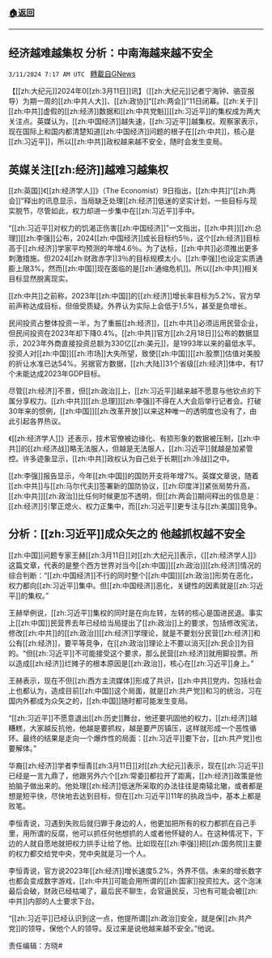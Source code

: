 ###  [:house:返回](README.md)
---


## 经济越难越集权 分析：中南海越来越不安全
`3/11/2024 7:17 AM UTC ` [轉載自GNews](https://gnews.org/articles/2383561)

【[[zh:大纪元]]2024年0[[zh:3月11日]]讯】（[[zh:大纪元]]记者宁海钟、骆亚报导）为期一周的[[zh:中共人大]]、[[zh:政协]]“[[zh:两会]]”11日闭幕。[[zh:关于]][[zh:中共]]虚假的[[zh:经济]]数据和[[zh:中共党魁]][[zh:习近平]]的集权成为两大关注点。英媒认为，[[zh:中国经济]]越失速，[[zh:习近平]]越集权。观察家表示，现在国际上和国内都清楚知道[[zh:中国经济]]问题的根子在[[zh:中共]]，核心是[[zh:习近平]]，所以[[zh:中共]]政权越来越不安全，随时会发生变局。

## 英媒关注[[zh:经济]]越难习越集权

[[zh:英国]]《[[zh:经济学人]]》（The Economist）9日指出，[[zh:中共]]“[[zh:两会]]”释出的讯息显示，当局缺乏处理[[zh:经济]]低迷的坚实计划，一些目标与现实脱节，尽管如此，权力却进一步集中在[[zh:习近平]]手中。

“[[zh:习近平]]对权力的饥渴正伤害[[zh:中国经济]]”一文指出，[[zh:中共]][[zh:总理]][[zh:李强]]公布，2024[[zh:中国经济]]成长目标约5％，这个[[zh:经济]]目标高于[[zh:经济]]学家平均预测的年增4.6％。为了达标，[[zh:中共]]必须推出更多刺激措施。但2024[[zh:财政赤字]]3％的目标规模太小。[[zh:李强]]也设定实质通膨上限3%，然而[[zh:中国]]现在面临的是[[zh:通缩危机]]。所以[[zh:中共]]相关目标显然脱离现实。

[[zh:中共]]之前称，2023年[[zh:中国]]的[[zh:经济]]增长率目标为5.2%，官方早前声称达成目标，但倍受质疑。外界认为实际上会低于1.5%，甚至是负增长。

民间投资占整体投资一半，为了重振[[zh:经济]]，[[zh:中共]]必须运用民营企业，但民间投资在2023年却下降0.4%。[[zh:中共]]官方[[zh:2月18日]]公布的数据显示，2023年外商直接投资总额为330亿[[zh:美元]]，是1993年以来的最低水平。投资人对[[zh:中国]][[zh:市场]]大失所望，致使[[zh:中国]][[zh:股票]]估值对美股的折让水准已达54%。另据官方数据，[[zh:大陆]]31个省级[[zh:经济]]体中，有17个未能达成2023年GDP目标。

尽管[[zh:经济]]不景，但[[zh:政治]]上，[[zh:习近平]]越来越不愿意与他钦点的下属分享权力。[[zh:中共]][[zh:总理]][[zh:李强]]不得在人大会后举行记者会。打破30年来的惯例，[[zh:中国]][[zh:改革开放]]以来这种唯一的透明度也没有了，由此引起各界热议。

《[[zh:经济学人]]》还表示，技术官僚被边缘化、有损形象的数据被压制，[[zh:中共]]的[[zh:经济战]]略无法服人，但越是无法服人，[[zh:习近平]]就越是加紧管控。许多迹象显示，[[zh:中共]]政权认为自己处于长期[[zh:冷战]]之中。

[[zh:李强]]报告显示，今年[[zh:中国]]的国防开支将年增7%。英媒文章说，随着[[zh:中共]]与[[zh:马尔代夫]]签署新的国防协议，[[zh:印度洋]]紧张局势升高，[[zh:中共]][[zh:政治]]比任何时候更加不透明，但[[zh:两会]]期间释出的信息是：[[zh:经济]]引擎正熄火、权力正集中，而[[zh:习近平]]更专注与[[zh:美国]]竞争。

## 分析：[[zh:习近平]]成众矢之的 他越抓权越不安全

[[zh:中国]]问题专家王赫[[zh:3月11日]]对[[zh:大纪元]]表示，《[[zh:经济学人]]》这篇文章，代表的是整个西方世界对当今[[zh:中国]][[zh:政治]][[zh:经济]]情况的综合判断：“[[zh:中国经济]]不行的同时整个[[zh:中国]][[zh:政治]]形势在恶化，权力都向[[zh:习近平]]集中。但[[zh:中国经济]]恶化，关键性的因素就是[[zh:习近平]]的集权。”

王赫举例说，[[zh:习近平]]集权的同时是在向左转，左转的核心是国进民退。事实上[[zh:中国]]民营界去年已经给当局提出了[[zh:政治]]上的要求，包括修改宪法，修改[[zh:中共]]的[[zh:政治]][[zh:经济]]学理论，就是不要划分民营[[zh:经济]]和公有[[zh:经济]]，要平等竞争，在[[zh:政治]]理论上不要以消灭[[zh:民企]]为目的。“但[[zh:习近平]]不可能接受这个要求，那么民营[[zh:经济]]就用脚投票。所以造成[[zh:经济]]烂摊子的根本原因是[[zh:政治]]，核心在[[zh:习近平]]身上。”

王赫表示，现在不但[[zh:西方主流媒体]]形成了共识，[[zh:中共]]党内，包括社会上也都认为，造成目前[[zh:中国]]这个局面，就是[[zh:共产党]]和习的统治，习在国内外都成为众矢之的，[[zh:中国]]随时都可能发生变局。

“[[zh:习近平]]不愿意退出[[zh:历史]]舞台，他还要巩固他的权力，[[zh:经济]]越糟糕，大家越反抗他，他越是要抓权，越是要严厉镇压，这样就形成一个恶性循环。最终的结果是走向一个爆炸性的局面：[[zh:习近平]]要下台，[[zh:共产党]]也要解体。”

华裔[[zh:经济]]学者李恒青[[zh:3月11日]]对[[zh:大纪元]]表示，现在[[zh:习近平]]已经是一言九鼎了，他跟另外六个[[zh:常委]]都拉开了距离，[[zh:经济]]政策是他拍脑子做出来的。他处理[[zh:经济]]低迷所采取的办法往往是南辕北辙，或者都是想是短平快，尽快地去达到目标，但在[[zh:习近平]]11年的执政当中，基本上都是败笔。

李恒青说，习遇到失败后就归罪于身边的人，他更加把所有的权力都抓在自己手里，用所谓的反腐，他可以抓任何他想抓的人或者他怀疑的人。在这种情况下，下边的人就自愿地就把权力拱手让给了他。比如现在[[zh:李强]]把[[zh:国务院]]主要的权力都交给党中央，党中央就是习一个人。

李恒青说，官方说2023年[[zh:经济]]增长速度5.2%，外界不信。未来的增长数字也都会变成数字游戏，[[zh:中共]]可能会用所谓的[[zh:国家]]投资拉大。这个泡沫最后会破，财政已经枯竭了，最后民不聊生，会官逼民反，习也有可能会被[[zh:中共]]内部的人士要求下台。

“[[zh:习近平]]已经认识到这一点，他提所谓[[zh:政治]]安全，就是保[[zh:共产党]]的领导，保他个人的领导。反过来是说他越来越不安全。”他说。

责任编辑：方晓#
